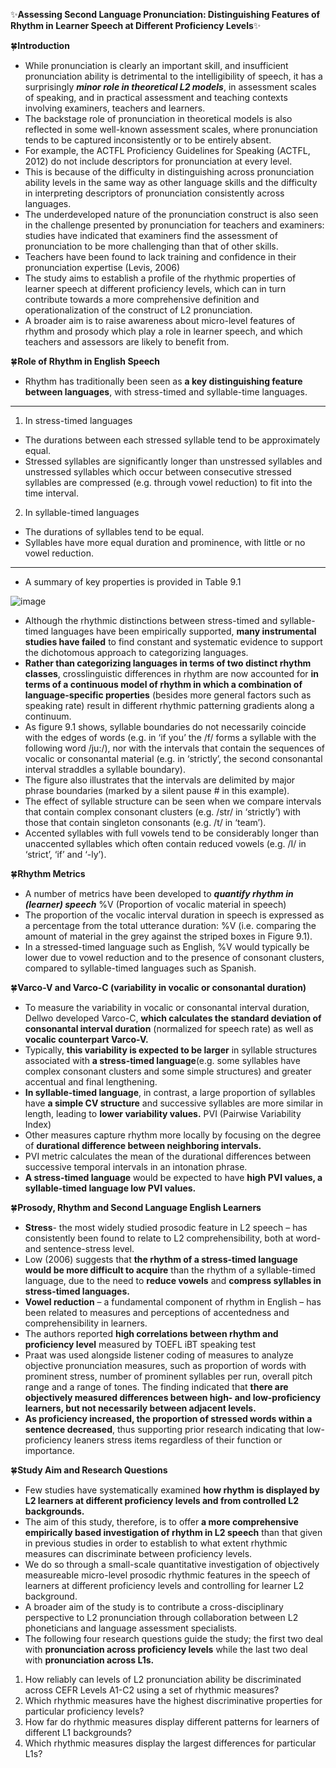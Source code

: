✨**Assessing Second Language Pronunciation: Distinguishing Features of Rhythm in Learner Speech at Different Proficiency Levels**✨

🍀**Introduction**
-	While pronunciation is clearly an important skill, and insufficient pronunciation ability is detrimental to the intelligibility of speech, it has a surprisingly _**minor role in theoretical L2 models**_, in assessment scales of speaking, and in practical assessment and teaching contexts involving examiners, teachers and learners.
-	The backstage role of pronunciation in theoretical models is also reflected in some well-known assessment scales, where pronunciation tends to be captured inconsistently or to be entirely absent. 
-	For example, the ACTFL Proficiency Guidelines for Speaking (ACTFL, 2012) do not include descriptors for pronunciation at every level.
-	This is because of the difficulty in distinguishing across pronunciation ability levels in the same way as other language skills and the difficulty in interpreting descriptors of pronunciation consistently across languages.
-	The underdeveloped nature of the pronunciation construct is also seen in the challenge presented by pronunciation for teachers and examiners: studies have indicated that examiners find the assessment of pronunciation to be more challenging than that of other skills.
-	Teachers have been found to lack training and confidence in their pronunciation expertise (Levis, 2006)
-	The study aims to establish a profile of the rhythmic properties of learner speech at different proficiency levels, which can in turn contribute towards a more comprehensive definition and operationalization of the construct of L2 pronunciation.
-	A broader aim is to raise awareness about micro-level features of rhythm and prosody which play a role in learner speech, and which teachers and assessors are likely to benefit from.

🍀**Role of Rhythm in English Speech** 
-	Rhythm has traditionally been seen as **a key distinguishing feature between languages**, with stress-timed and syllable-time languages. 
-	------
1. In stress-timed languages 
 + The durations between each stressed syllable tend to be approximately equal.
 + Stressed syllables are significantly longer than unstressed syllables and unstressed syllables which occur between consecutive stressed syllables are compressed (e.g. through vowel reduction) to fit into the time interval. 
2. In syllable-timed languages
- The durations of syllables tend to be equal.
- Syllables have more equal duration and prominence, with little or no vowel reduction.
----------
-	A summary of key properties is provided in Table 9.1

![image](https://github.com/Alexwcjung/EPA23/assets/127401494/fbfe9583-fce5-412b-a1bb-542eb3018550)


-	Although the rhythmic distinctions between stress-timed and syllable-timed languages have been empirically supported, **many instrumental studies have failed** to find constant and systematic evidence to support the dichotomous approach to categorizing languages. 
-	**Rather than categorizing languages in terms of two distinct rhythm classes**, crosslinguistic differences in rhythm are now accounted for **in terms of a continuous model of rhythm in which a combination of language-specific properties** (besides more general factors such as speaking rate) result in different rhythmic patterning gradients along a continuum.
-	As figure 9.1 shows, syllable boundaries do not necessarily coincide with the edges of words (e.g. in ‘if you’ the /f/ forms a syllable with the following word /ju:/), nor with the intervals that contain the sequences of vocalic or consonantal material (e.g. in ‘strictly’, the second consonantal interval straddles a syllable boundary). 
-	The figure also illustrates that the intervals are delimited by major phrase boundaries (marked by a silent pause # in this example). 
-	The effect of syllable structure can be seen when we compare intervals that contain complex consonant clusters (e.g. /str/ in ‘strictly’) with those that contain singleton consonants (e.g. /t/ in ‘team’).
-	Accented syllables with full vowels tend to be considerably longer than unaccented syllables which often contain reduced vowels (e.g. /I/ in ‘strict’, ‘if’ and ‘-ly’).

🍀**Rhythm Metrics**
-	A number of metrics have been developed to **_quantify rhythm in (learner) speech_** %V (Proportion of vocalic material in speech)
-	The proportion of the vocalic interval duration in speech is expressed as a percentage from the total utterance duration: %V (i.e. comparing the amount of material in the grey against the striped boxes in Figure 9.1).
-	In a stressed-timed language such as English, %V would typically be lower due to vowel reduction and to the presence of consonant clusters, compared to syllable-timed languages such as Spanish. 

🍀**Varco-V and Varco-C (variability in vocalic or consonantal duration)**
-	To measure the variability in vocalic or consonantal interval duration, Dellwo developed Varco-C, **which calculates the standard deviation of consonantal interval duration** (normalized for speech rate) as well as **vocalic counterpart Varco-V.**
-	Typically, **this variability is expected to be larger** in syllable structures associated with **a stress-timed language**(e.g. some syllables have complex consonant clusters and some simple structures) and greater accentual and final lengthening. 
-	**In syllable-timed language**, in contrast, a large proportion of syllables have **a simple CV structure** and successive syllables are more similar in length, leading to **lower variability values.**
PVI (Pairwise Variability Index)
-	Other measures capture rhythm more locally by focusing on the degree of **durational difference between neighboring intervals.**
-	PVI metric calculates the mean of the durational differences between successive temporal intervals in an intonation phrase. 
-	**A stress-timed language** would be expected to have **high PVI values, a syllable-timed language low PVI values.**

🍀**Prosody, Rhythm and Second Language English Learners**
-	**Stress**- the most widely studied prosodic feature in L2 speech – has consistently been found to relate to L2 comprehensibility, both at word- and sentence-stress level.
-	Low (2006) suggests that **the rhythm of a stress-timed language would be more difficult to acquire** than the rhythm of a syllable-timed language, due to the need to **reduce vowels** and **compress syllables in stress-timed languages.**  
-	**Vowel reduction** – a fundamental component of rhythm in English – has been related to measures and perceptions of accentedness and comprehensibility in learners. 
-	The authors reported **high correlations between rhythm and proficiency level** measured by TOEFL iBT speaking test 
-	Praat was used alongside listener coding of measures to analyze objective pronunciation measures, such as proportion of words with prominent stress, number of prominent syllables per run, overall pitch range and a range of tones. The finding indicated that **there are objectively measured differences between high- and low-proficiency learners, but not necessarily between adjacent levels.**
-	**As proficiency increased, the proportion of stressed words within a sentence decreased**, thus supporting prior research indicating that low-proficiency leaners stress items regardless of their function or importance. 

🍀**Study Aim and Research Questions**
-	Few studies have systematically examined **how rhythm is displayed by L2 learners at different proficiency levels and from controlled L2 backgrounds.** 
-	The aim of this study, therefore, is to offer **a more comprehensive empirically based investigation of rhythm in L2 speech** than that given in previous studies in order to establish to what extent rhythmic measures can discriminate between proficiency levels.
-	We do so through a small-scale quantitative investigation of objectively measureable micro-level prosodic rhythmic features in the speech of learners at different proficiency levels and controlling for learner L2 background.
-	A broader aim of the study is to contribute a cross-disciplinary perspective to L2 pronunciation through collaboration between L2 phoneticians and language assessment specialists.
-	The following four research questions guide the study; the first two deal with **pronunciation across proficiency levels** while the last two deal with **pronunciation across L1s.**
1)	How reliably can levels of L2 pronunciation ability be discriminated across CEFR Levels A1-C2 using a set of rhythmic measures? 
2)	Which rhythmic measures have the highest discriminative properties for particular proficiency levels?
3)	How far do rhythmic measures display different patterns for learners of different L1 backgrounds?
4)	Which rhythmic measures display the largest differences for particular L1s?

